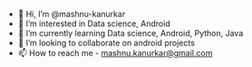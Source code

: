 - 👋 Hi, I’m @mashnu-kanurkar
- 👀 I’m interested in Data science, Android
- 🌱 I’m currently learning Data science, Android, Python, Java
- 💞️ I’m looking to collaborate on android projects
- 📫 How to reach me - mashnu.kanurkar@gmail.com

<!---
mashnu-kanurkar/mashnu-kanurkar is a ✨ special ✨ repository because its `README.md` (this file) appears on your GitHub profile.
You can click the Preview link to take a look at your changes.
--->
